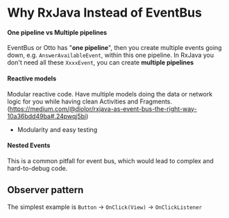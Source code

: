 # Why RxJava Instead of EventBus


#### One pipeline vs Multiple pipelines

EventBus or Otto has "**one pipeline**", then you create multiple events going down, e.g. `AnswerAvailableEvent`, within this one pipeline.
In RxJava you don't need all these `XxxxEvent`, you can create **multiple pipelines**

#### Reactive models

Modular reactive code. Have multiple models doing the data or network logic for you while having clean Activities and Fragments. (https://medium.com/@diolor/rxjava-as-event-bus-the-right-way-10a36bdd49ba#.24pwqj5bi)

* Modularity and easy testing

#### Nested Events

This is a common pitfall for event bus, which would lead to complex and hard-to-debug code.



## Observer pattern

The simplest example is `Button` -> `OnClick(View)` -> `OnClickListener`


